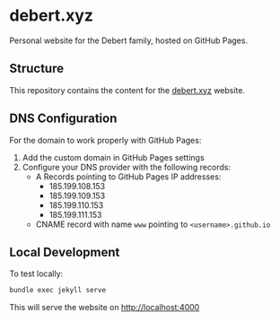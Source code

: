 # debert.xyz

Personal website for the Debert family, hosted on GitHub Pages.

## Structure

This repository contains the content for the [debert.xyz](https://debert.xyz)
website.

## DNS Configuration

For the domain to work properly with GitHub Pages:

1. Add the custom domain in GitHub Pages settings
2. Configure your DNS provider with the following records:
   - A Records pointing to GitHub Pages IP addresses:
     - 185.199.108.153
     - 185.199.109.153
     - 185.199.110.153
     - 185.199.111.153
   - CNAME record with name `www` pointing to `<username>.github.io`

## Local Development

To test locally:

```bash
bundle exec jekyll serve
```

This will serve the website on [http://localhost:4000](http://localhost:4000)
